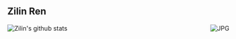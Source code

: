 ## Zilin Ren


<img align="right" alt="JPG" src="https://user-images.githubusercontent.com/17135904/100102584-c7feb100-2e9e-11eb-9d12-0620951a77f6.jpg" />

![Zilin's github stats](https://github-readme-stats.vercel.app/api?username=renzilin&count_private=true&show_icons=true)
